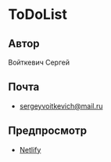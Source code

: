 # ToDoList

## Автор
Войткевич Сергей

## Почта
- [sergeyvoitkevich@mail.ru](mailto:sergeyvoitkevich@mail.ru)

## Предпросмотр
* [Netlify](https://)
